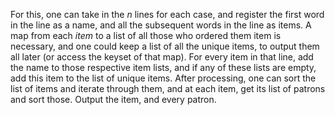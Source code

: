 For this, one can take in the *n* lines for each case, and register the first word in the line as a name, and all the subsequent words in the line as items. A map from each *item* to a list of all those who ordered them item is necessary, and one could keep a list of all the unique items, to output them all later (or access the keyset of that map). For every item in that line, add the name to those respective item lists, and if any of these lists are empty, add this item to the list of unique items. After processing, one can sort the list of items and iterate through them, and at each item, get its list of patrons and sort those. Output the item, and every patron.
